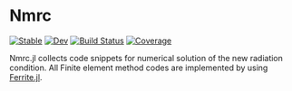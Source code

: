 # Nmrc

[![Stable](https://img.shields.io/badge/docs-stable-blue.svg)](https://peakfind.github.io/Nmrc.jl/stable/)
[![Dev](https://img.shields.io/badge/docs-dev-blue.svg)](https://peakfind.github.io/Nmrc.jl/dev/)
[![Build Status](https://github.com/peakfind/Nmrc.jl/actions/workflows/CI.yml/badge.svg?branch=main)](https://github.com/peakfind/Nmrc.jl/actions/workflows/CI.yml?query=branch%3Amain)
[![Coverage](https://codecov.io/gh/peakfind/Nmrc.jl/branch/main/graph/badge.svg)](https://codecov.io/gh/peakfind/Nmrc.jl)

Nmrc.jl collects code snippets for numerical solution of the new radiation condition. All Finite element method codes are implemented by using [Ferrite.jl](https://github.com/Ferrite-FEM/Ferrite.jl).